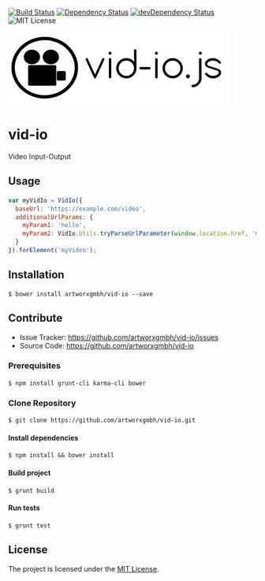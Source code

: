 [![Build Status](https://secure.travis-ci.org/artworxgmbh/vid-io.png?branch=master)](http://travis-ci.org/artworxgmbh/vid-io)
[![Dependency Status](https://david-dm.org/artworxgmbh/vid-io.svg)](https://david-dm.org/artworxgmbh/vid-io)
[![devDependency Status](https://david-dm.org/artworxgmbh/vid-io/dev-status.svg)](https://david-dm.org/artworxgmbh/vid-io#info=devDependencies)
![MIT License](https://img.shields.io/badge/license-MIT-blue.svg)

![logo](https://raw.githubusercontent.com/artworxgmbh/vid-io/master/vidio-logo.png)

vid-io
==================================================
Video Input-Output

## Usage
```javascript
var myVidIo = VidIo({
  baseUrl: 'https://example.com/video',
  additionalUrlParams: {
    myParam1: 'hello',
    myParam2: VidIo.Utils.tryParseUrlParameter(window.location.href, 'myParam2')
  }
}).forElement('myVideo');
```

## Installation
```
$ bower install artworxgmbh/vid-io --save
```

## Contribute

- Issue Tracker: https://github.com/artworxgmbh/vid-io/issues
- Source Code: https://github.com/artworxgmbh/vid-io

### Prerequisites
```
$ npm install grunt-cli karma-cli bower
```

### Clone Repository
```
$ git clone https://github.com/artworxgmbh/vid-io.git
```

#### Install dependencies
```
$ npm install && bower install
```

#### Build project
```
$ grunt build
```

#### Run tests
```
$ grunt test
```


License
--------------------------------------
The project is licensed under the [MIT License](LICENSE).
